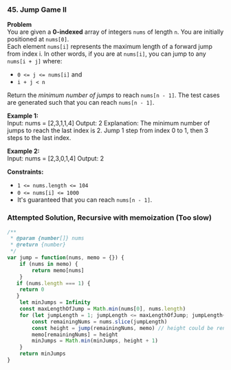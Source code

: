 ### 45. Jump Game II

**Problem**\
You are given a **0-indexed** array of integers `nums` of length `n`. You are initially positioned at `nums[0]`.\
Each element `nums[i]` represents the maximum length of a forward jump from index i. In other words, if you are at `nums[i]`, you can jump to any `nums[i + j]` where:
- `0 <= j <= nums[i]` and
- `i + j < n`

Return the *minimum number of jumps* to reach `nums[n - 1]`. The test cases are generated such that you can reach `nums[n - 1]`.

**Example 1:**\
Input: nums = [2,3,1,1,4]
Output: 2
Explanation: The minimum number of jumps to reach the last index is 2. Jump 1 step from index 0 to 1, then 3 steps to the last index.

**Example 2:**\
Input: nums = [2,3,0,1,4]
Output: 2

**Constraints:**
- `1 <= nums.length <= 104`
- `0 <= nums[i] <= 1000`
- It's guaranteed that you can reach `nums[n - 1]`.

### Attempted Solution, Recursive with memoization (Too slow)
```javascript
/**
 * @param {number[]} nums
 * @return {number}
 */
var jump = function(nums, memo = {}) {
    if (nums in memo) {
        return memo[nums]
    }
   if (nums.length === 1) {
    return 0
   } 
    let minJumps = Infinity 
    const maxLengthOfJump = Math.min(nums[0], nums.length)
    for (let jumpLength = 1; jumpLength <= maxLengthOfJump; jumpLength++) { 
        const remainingNums = nums.slice(jumpLength)
        const height = jump(remainingNums, memo) // height could be renamed to 'jumpsToGetHere'
        memo[remainingNums] = height
        minJumps = Math.min(minJumps, height + 1)
    }
    return minJumps
}
```